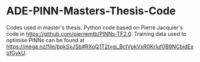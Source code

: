 # ADE-PINN-Masters-Thesis-Code

Codes used in master's thesis. Python code based on Pierre Jacquier's code in https://github.com/pierremtb/PINNs-TF2.0.
Training data used to optimise PINNs can be found at https://mega.nz/file/bpkSxJSb#RXqQ1T2txgj_BcIVpkVxR0KrIuf0B9NCbidExofGykU.
